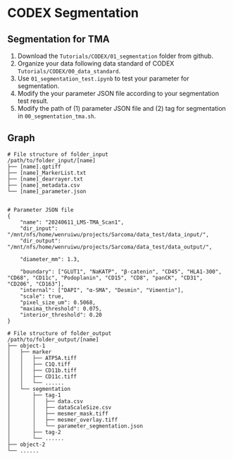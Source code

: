 # CODEX Segmentation

## Segmentation for TMA

1. Download the `Tutorials/CODEX/01_segmentation` folder from github. 
2. Organize your data following data standard of CODEX `Tutorials/CODEX/00_data_standard`.
3. Use `01_segmentation_test.ipynb` to test your parameter for segmentation.
4. Modify the your parameter JSON file according to your segmentation test result.
5. Modify the path of (1) parameter JSON file and (2) tag for segmentation in `00_segmentation_tma.sh`.

## Graph
```
# File structure of folder_input
/path/to/folder_input/[name]
├── [name].qptiff
├── [name]_MarkerList.txt
├── [name]_dearrayer.txt
├── [name]_metadata.csv
└── [name]_parameter.json


# Parameter JSON file
{
    "name": "20240611_LMS-TMA_Scan1", 
    "dir_input": "/mnt/nfs/home/wenruiwu/projects/Sarcoma/data_test/data_input/",
    "dir_output": "/mnt/nfs/home/wenruiwu/projects/Sarcoma/data_test/data_output/", 

    "diameter_mm": 1.3,
    
    "boundary": ["GLUT1", "NaKATP", "β-catenin", "CD45", "HLA1-300", "CD68", "CD11c", "Podoplanin", "CD15", "CD8", "panCK", "CD31", "CD206", "CD163"], 
    "internal": ["DAPI", "α-SMA", "Desmin", "Vimentin"], 
    "scale": true, 
    "pixel_size_um": 0.5068,
    "maxima_threshold": 0.075, 
    "interior_threshold": 0.20
}

# File structure of folder_output
/path/to/folder_output/[name]
├── object-1
│   ├── marker
│   │   ├── ATP5A.tiff
│   │   ├── C1Q.tiff
│   │   ├── CD11b.tiff
│   │   ├── CD11c.tiff
│   │   └── ......
│   └── segmentation
│       ├── tag-1
│       │   ├── data.csv
│       │   ├── dataScaleSize.csv
│       │   ├── mesmer_mask.tiff
│       │   ├── mesmer_overlay.tiff
│       │   └── parameter_segmentation.json
│       ├── tag-2
│       └── ......
├── object-2
└── ......
```